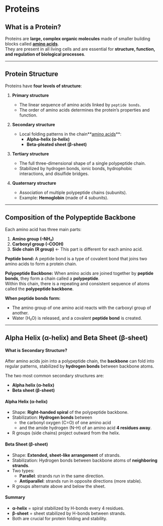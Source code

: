 # Proteins

## What is a Protein?  
Proteins are **large, complex organic molecules** made of smaller building blocks called  **[amino acids](./amino_acids.md)**.  
They are present in all living cells and are essential for **structure, function, and regulation of biological processes**.  

---

## Protein Structure  
Proteins have **four levels of structure**:

1. **Primary structure**  
   - The linear sequence of amino acids linked by ```peptide bonds```.  
   - The order of amino acids determines the protein’s properties and function.  

2. **Secondary structure**  
   - Local folding patterns in the chain**[amino acids](./Proteins.md#what-is-secondary-structure)**:  
     - **Alpha-helix (α-helix)**  
     - **Beta-pleated sheet (β-sheet)**  

3. **Tertiary structure**  
   - The full three-dimensional shape of a single polypeptide chain.  
   - Stabilized by hydrogen bonds, ionic bonds, hydrophobic interactions, and disulfide bridges.  

4. **Quaternary structure**  
   - Association of multiple polypeptide chains (subunits).  
   - Example: **Hemoglobin** (made of 4 subunits).  

---


## Composition of the Polypeptide Backbone  
Each amino acid has three main parts:  
1. **Amino group (–NH₂)**  
2. **Carboxyl group (–COOH)**  
3. **Side chain (R group)** ← This part is different for each amino acid.  

**Peptide bond:**  A peptide bond is a type of covalent bond that joins two amino acids to form a protein chain.

**Polypeptide Backbone:**
When amino acids are joined together by **peptide bonds**, they form a chain called a **polypeptide**.  
Within this chain, there is a repeating and consistent sequence of atoms called the **polypeptide backbone**.  


**When peptide bonds form:** 
- The amino group of one amino acid reacts with the carboxyl group of another.  
- Water (H₂O) is released, and a covalent **peptide bond** is created.

---

## Alpha Helix (α-helix) and Beta Sheet (β-sheet)

#### What is Secondary Structure?  
After amino acids join into a polypeptide chain, the **backbone** can fold into regular patterns, stabilized by **hydrogen bonds** between backbone atoms.  

The two most common secondary structures are:  
- **Alpha helix (α-helix)**  
- **Beta sheet (β-sheet)**  

#### Alpha Helix (α-helix)  
- Shape: **Right-handed spiral** of the polypeptide backbone.  
- Stabilization: **Hydrogen bonds** between  
  - the carbonyl oxygen (C=O) of one amino acid  
  - and the amide hydrogen (N–H) of an amino acid **4 residues away**.  
- R groups (side chains) project outward from the helix.  


#### Beta Sheet (β-sheet)  
- Shape: **Extended, sheet-like arrangement** of strands.  
- Stabilization: Hydrogen bonds between backbone atoms of **neighboring strands**.  
- Two types:  
  - **Parallel**: strands run in the same direction.  
  - **Antiparallel**: strands run in opposite directions (more stable).  
- R groups alternate above and below the sheet.  

#### Summary  
- **α-helix** = spiral stabilized by H-bonds every 4 residues.  
- **β-sheet** = sheet stabilized by H-bonds between strands.  
- Both are crucial for protein folding and stability.  
